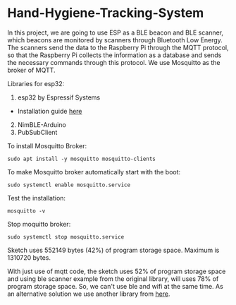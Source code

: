 # Hand-Hygiene-Tracking-System
In this project, we are going to use ESP as a BLE beacon and BLE scanner, which beacons are monitored by scanners through Bluetooth Low Energy.
The scanners send the data to the Raspberry Pi through the MQTT protocol, so that the Raspberry Pi collects the information as a database and sends the necessary commands through this protocol.
We use Mosquitto as the broker of MQTT.

Libraries for esp32:
1. esp32 by Espressif Systems
- Installation guide [here](https://randomnerdtutorials.com/installing-the-esp32-board-in-arduino-ide-mac-and-linux-instructions/)
2. NimBLE-Arduino
3. PubSubClient

To install Mosquitto Broker:

`sudo apt install -y mosquitto mosquitto-clients`

To make Mosquitto broker automatically start with the boot:

`sudo systemctl enable mosquitto.service`

Test the installation:

`mosquitto -v`

Stop moquitto broker:

`sudo systemctl stop mosquitto.service`

Sketch uses 552149 bytes (42%) of program storage space. Maximum is 1310720 bytes.

With just use of mqtt code, the sketch uses 52% of program storage space and using ble scanner example from the original library, will uses 78% of program storage space. So, we can't use ble and wifi at the same time. As an alternative solution we use another library from [here](https://github.com/h2zero/NimBLE-Arduino).
